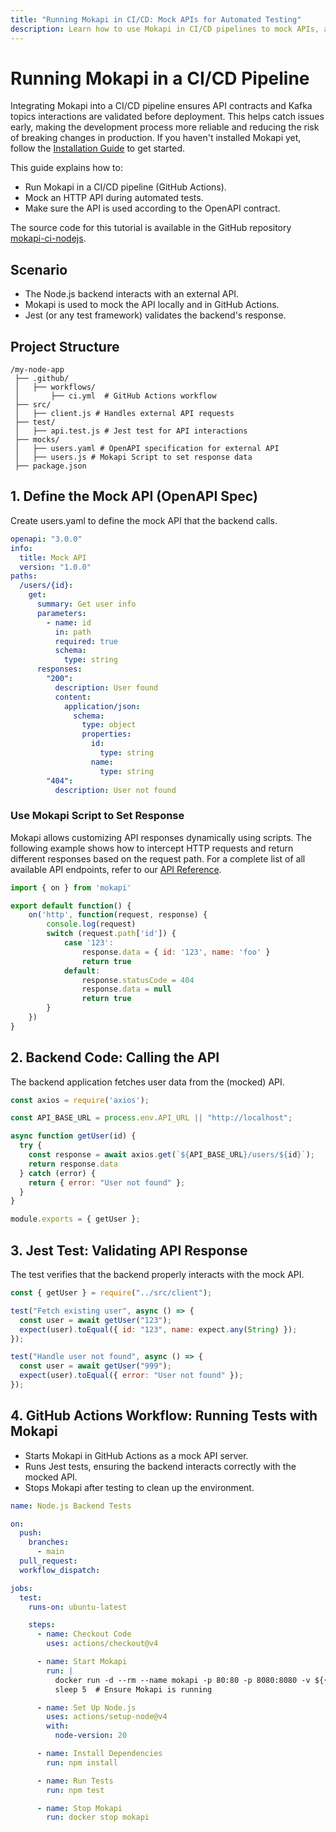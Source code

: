 ```yaml
---
title: "Running Mokapi in CI/CD: Mock APIs for Automated Testing"
description: Learn how to use Mokapi in CI/CD pipelines to mock APIs, automate tests, and ensure reliable backend validation without live dependencies.
---
```

# Running Mokapi in a CI/CD Pipeline

Integrating Mokapi into a CI/CD pipeline ensures API contracts and Kafka topics interactions are validated before deployment. 
This helps catch issues early, making the development process more reliable and reducing the risk of breaking changes in production.
If you haven't installed Mokapi yet, follow the [Installation Guide](/docs/guides/get-started/installation.md) to get started.

This guide explains how to:
 
- Run Mokapi in a CI/CD pipeline (GitHub Actions).
- Mock an HTTP API during automated tests.
- Make sure the API is used according to the OpenAPI contract.

The source code for this tutorial is available in the GitHub repository [mokapi-ci-nodejs](https://github.com/marle3003/mokapi-ci-nodejs).

## Scenario

- The Node.js backend interacts with an external API.
- Mokapi is used to mock the API locally and in GitHub Actions.
- Jest (or any test framework) validates the backend's response.

## Project Structure

```
/my-node-app
 ├── .github/
 │   ├── workflows/
 │       ├── ci.yml  # GitHub Actions workflow
 ├── src/
 │   ├── client.js # Handles external API requests
 ├── test/
 │   ├── api.test.js # Jest test for API interactions
 ├── mocks/
 │   ├── users.yaml # OpenAPI specification for external API
 │   ├── users.js # Mokapi Script to set response data
 ├── package.json
```

## 1. Define the Mock API (OpenAPI Spec)

Create users.yaml to define the mock API that the backend calls.

```yaml tab=users.yaml
openapi: "3.0.0"
info:
  title: Mock API
  version: "1.0.0"
paths:
  /users/{id}:
    get:
      summary: Get user info
      parameters:
        - name: id
          in: path
          required: true
          schema:
            type: string
      responses:
        "200":
          description: User found
          content:
            application/json:
              schema:
                type: object
                properties:
                  id:
                    type: string
                  name:
                    type: string
        "404":
          description: User not found
```

### Use Mokapi Script to Set Response

Mokapi allows customizing API responses dynamically using scripts. The following example shows how to intercept HTTP requests and return different responses based on the request path.
For a complete list of all available API endpoints, refer to our [API Reference](/docs/javascript-api/overview.md).

```javascript tab=users.js
import { on } from 'mokapi'

export default function() {
    on('http', function(request, response) {
        console.log(request)
        switch (request.path['id']) {
            case '123':
                response.data = { id: '123', name: 'foo' }
                return true
            default:
                response.statusCode = 404
                response.data = null
                return true
        }
    })
}
```

## 2. Backend Code: Calling the API

The backend application fetches user data from the (mocked) API.

```javascript tab=client.js
const axios = require('axios');

const API_BASE_URL = process.env.API_URL || "http://localhost";

async function getUser(id) {
  try {
    const response = await axios.get(`${API_BASE_URL}/users/${id}`);
    return response.data
  } catch (error) {
    return { error: "User not found" };
  }
}

module.exports = { getUser };
```

## 3. Jest Test: Validating API Response

The test verifies that the backend properly interacts with the mock API.

```javascript tab=api.test.js
const { getUser } = require("../src/client");

test("Fetch existing user", async () => {
  const user = await getUser("123");
  expect(user).toEqual({ id: "123", name: expect.any(String) });
});

test("Handle user not found", async () => {
  const user = await getUser("999");
  expect(user).toEqual({ error: "User not found" });
});
```

## 4. GitHub Actions Workflow: Running Tests with Mokapi

- Starts Mokapi in GitHub Actions as a mock API server.
- Runs Jest tests, ensuring the backend interacts correctly with the mocked API.
- Stops Mokapi after testing to clean up the environment.

```yaml tab=ci.yaml
name: Node.js Backend Tests

on:
  push:
    branches:
      - main
  pull_request:
  workflow_dispatch:

jobs:
  test:
    runs-on: ubuntu-latest

    steps:
      - name: Checkout Code
        uses: actions/checkout@v4

      - name: Start Mokapi
        run: |
          docker run -d --rm --name mokapi -p 80:80 -p 8080:8080 -v ${{ github.workspace }}/mocks:/etc/mokapi/configs --env MOKAPI_PROVIDERS_FILE_DIRECTORY=/etc/mokapi/configs mokapi/mokapi:latest
          sleep 5  # Ensure Mokapi is running

      - name: Set Up Node.js
        uses: actions/setup-node@v4
        with:
          node-version: 20

      - name: Install Dependencies
        run: npm install

      - name: Run Tests
        run: npm test

      - name: Stop Mokapi
        run: docker stop mokapi
```